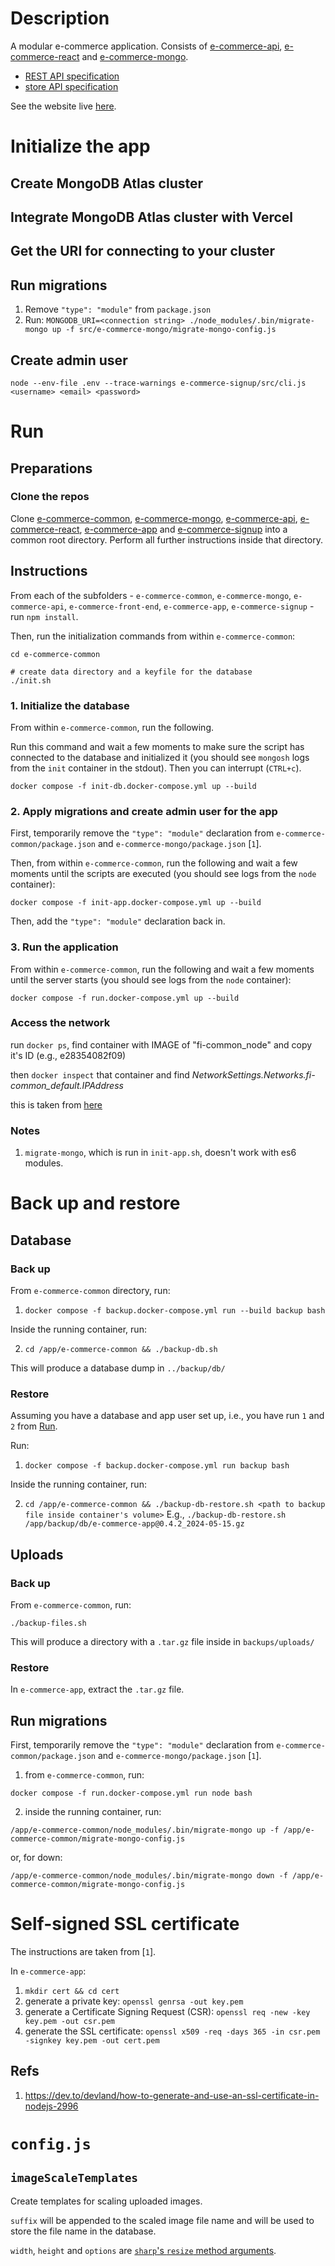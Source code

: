 # Description
A modular e-commerce application. Consists of [e-commerce-api](https://github.com/gottfried-github/e-commerce-api), [e-commerce-react](https://github.com/gottfried-github/e-commerce-react) and [e-commerce-mongo](https://github.com/gottfried-github/e-commerce-mongo).

* [REST API specification](https://github.com/gottfried-github/e-commerce-api#rest-api)
* [store API specification](https://github.com/gottfried-github/e-commerce-api#store-api)

See the website live [here](http://gottfried.chost.com.ua:3000).

# Initialize the app
## Create MongoDB Atlas cluster

## Integrate MongoDB Atlas cluster with Vercel

## Get the URI for connecting to your cluster

## Run migrations
1. Remove `"type": "module"` from `package.json`
2. Run: `MONGODB_URI=<connection string> ./node_modules/.bin/migrate-mongo up -f src/e-commerce-mongo/migrate-mongo-config.js`

## Create admin user
`node --env-file .env --trace-warnings e-commerce-signup/src/cli.js <username> <email> <password>`

# Run
## Preparations
### Clone the repos
Clone [e-commerce-common](https://github.com/gottfried-github/e-commerce-common), [e-commerce-mongo](https://github.com/gottfried-github/e-commerce-mongo), [e-commerce-api](https://github.com/gottfried-github/e-commerce-api), [e-commerce-react](https://github.com/gottfried-github/e-commerce-react), [e-commerce-app](https://github.com/gottfried-github/e-commerce-app) and [e-commerce-signup](https://github.com/gottfried-github/e-commerce-signup) into a common root directory. Perform all further instructions inside that directory.

## Instructions
From each of the subfolders - `e-commerce-common`, `e-commerce-mongo`, `e-commerce-api`, `e-commerce-front-end`, `e-commerce-app`, `e-commerce-signup` - run `npm install`. 

Then, run the initialization commands from within `e-commerce-common`:

```shell
cd e-commerce-common

# create data directory and a keyfile for the database
./init.sh
```

### 1. Initialize the database
From within `e-commerce-common`, run the following.

Run this command and wait a few moments to make sure the script has connected to the database and initialized it (you should see `mongosh` logs from the `init` container in the stdout). Then you can interrupt (`CTRL+c`).

`docker compose -f init-db.docker-compose.yml up --build`

### 2. Apply migrations and create admin user for the app
First, temporarily remove the `"type": "module"` declaration from `e-commerce-common/package.json` and `e-commerce-mongo/package.json` [`1`].

Then, from within `e-commerce-common`, run the following and wait a few moments until the scripts are executed (you should see logs from the `node` container):

`docker compose -f init-app.docker-compose.yml up --build`

Then, add the `"type": "module"` declaration back in.

### 3. Run the application
From within `e-commerce-common`, run the following and wait a few moments until the server starts (you should see logs from the `node` container):

`docker compose -f run.docker-compose.yml up --build`

### Access the network
run `docker ps`, find container with IMAGE of "fi-common_node" and copy it's ID (e.g., e28354082f09)

then `docker inspect` that container and find *NetworkSettings.Networks.fi-common_default.IPAddress*

this is taken from [here](https://stackoverflow.com/a/56741737)

### Notes
1. `migrate-mongo`, which is run in `init-app.sh`, doesn't work with es6 modules.

# Back up and restore
## Database
### Back up
From `e-commerce-common` directory, run:

1. `docker compose -f backup.docker-compose.yml run --build backup bash`

Inside the running container, run:

2. `cd /app/e-commerce-common && ./backup-db.sh`

This will produce a database dump in `../backup/db/`

### Restore
Assuming you have a database and app user set up, i.e., you have run `1` and `2` from [Run](#run).

Run:

1. `docker compose -f backup.docker-compose.yml run backup bash`

Inside the running container, run:

2. `cd /app/e-commerce-common && ./backup-db-restore.sh <path to backup file inside container's volume>`
  E.g., `./backup-db-restore.sh /app/backup/db/e-commerce-app@0.4.2_2024-05-15.gz`

## Uploads
### Back up
From `e-commerce-common`, run:

`./backup-files.sh`

This will produce a directory with a `.tar.gz` file inside in `backups/uploads/`

### Restore
In `e-commerce-app`, extract the `.tar.gz` file.

## Run migrations
First, temporarily remove the `"type": "module"` declaration from `e-commerce-common/package.json` and `e-commerce-mongo/package.json` [`1`].

1. from `e-commerce-common`, run:

`docker compose -f run.docker-compose.yml run node bash`

2. inside the running container, run:

`/app/e-commerce-common/node_modules/.bin/migrate-mongo up -f /app/e-commerce-common/migrate-mongo-config.js`

or, for down:

`/app/e-commerce-common/node_modules/.bin/migrate-mongo down -f /app/e-commerce-common/migrate-mongo-config.js`

# Self-signed SSL certificate
The instructions are taken from [`1`].

In `e-commerce-app`:

1. `mkdir cert && cd cert`
2. generate a private key: `openssl genrsa -out key.pem`
3. generate a Certificate Signing Request (CSR): `openssl req -new -key key.pem -out csr.pem`
4. generate the SSL certificate: `openssl x509 -req -days 365 -in csr.pem -signkey key.pem -out cert.pem`

## Refs
1. https://dev.to/devland/how-to-generate-and-use-an-ssl-certificate-in-nodejs-2996

# `config.js`
## `imageScaleTemplates`
Create templates for scaling uploaded images.

`suffix` will be appended to the scaled image file name and will be used to store the file name in the database.

`width`, `height` and `options` are [`sharp`'s `resize` method arguments](https://sharp.pixelplumbing.com/api-resize).
